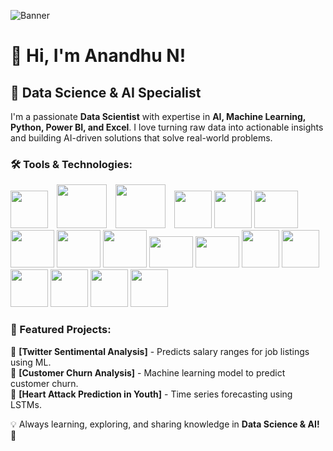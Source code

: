 ![Banner](https://static.pingcap.com/files/2022/12/05072707/chatGPT-GitHub-banner.jpg)

# 👋 Hi, I'm **Anandhu N**!

## 🚀 Data Science & AI Specialist

I'm a passionate **Data Scientist** with expertise in **AI, Machine Learning, Python, Power BI, and Excel**. I love turning raw data into actionable insights and building AI-driven solutions that solve real-world problems.

### 🛠️ Tools & Technologies:
<p align="left">
   <img src="https://static-00.iconduck.com/assets.00/python-icon-2048x2037-wpgoz04a.png" width="60" height="60" style="margin-right: 10px;" />
  <img src="https://camo.githubusercontent.com/8315ae4f54ff162215cb8b1adff1a35e14be6fa662578bda0a3aca73198e913e/68747470733a2f2f63646e342e69636f6e66696e6465722e636f6d2f646174612f69636f6e732f6c6f676f732d332f3138312f4d7953514c2d313032342e706e67" width="80" height="70" style="margin-right: 10px;" />
  <img src="https://avatars.githubusercontent.com/u/365630?v=4" width="80" height="70" style="margin-right: 10px;" />
  <img src="https://avatars.githubusercontent.com/u/15658638?s=280&v=4" width="60" height="60"  />
  <img src="https://static-00.iconduck.com/assets.00/pytorch-icon-1694x2048-jgwjy3ne.png" width="60" height="60"/>
  <img src="https://avatars.githubusercontent.com/u/42988494?s=280&v=4" width="70" height="60" />
  <img src="https://www.svgrepo.com/show/354428/tableau-icon.svg" width="70" height="60" />
  <img src="https://miro.medium.com/v2/resize:fit:768/1*mNcXgrZi1LmzMmwGRs1DEA.png" width="70" height="60" />
  <img src="https://miro.medium.com/v2/resize:fit:524/1*CsRki-Xfk8wFDAHJK5DX-w.png" width="70" height="60"/>
  <img src="https://partner.zoom.us/wp-content/uploads/2022/12/2022_Zoom-AWS_Lockup_RGB-1-e1672857797889-1024x760.png" width="70" height="50"/>
  <img src="https://static-00.iconduck.com/assets.00/google-cloud-icon-2048x1646-7admxejz.png" width="70" height="50"/>
  <img src="https://img.icons8.com/?size=512&id=117561&format=png" width="60" height="60"/>
  <img src="https://upload.wikimedia.org/wikipedia/commons/thumb/3/38/Jupyter_logo.svg/883px-Jupyter_logo.svg.png" width="60" height="60"/>
  <img src="https://miro.medium.com/v2/resize:fit:1184/0*zKRz1UgqpOZ4bvuA" width="60" height="60"/>
  <img src="https://avatars.githubusercontent.com/u/215947?s=280&v=4" width="60" height="60"/>
  <img src="https://raw.githubusercontent.com/d3/d3-logo/master/d3.png" width="60" height="60"/>
  <img src="https://registry.npmmirror.com/@lobehub/icons-static-png/latest/files/dark/colab-color.png" width="60" height="60"/>
</p>

### 📌 Featured Projects:
🔹 **[Twitter Sentimental Analysis]** - Predicts salary ranges for job listings using ML.  
🔹 **[Customer Churn Analysis]** - Machine learning model to predict customer churn.  
🔹 **[Heart Attack Prediction in Youth]** - Time series forecasting using LSTMs. 



💡 Always learning, exploring, and sharing knowledge in **Data Science & AI!** 🚀


